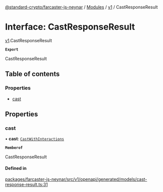[@standard-crypto/farcaster-js-neynar](../README.md) / [Modules](../modules.md) / [v1](../modules/v1.md) / CastResponseResult

# Interface: CastResponseResult

[v1](../modules/v1.md).CastResponseResult

**`Export`**

CastResponseResult

## Table of contents

### Properties

- [cast](v1.CastResponseResult.md#cast)

## Properties

### cast

• **cast**: [`CastWithInteractions`](../modules/v1.md#castwithinteractions)

**`Memberof`**

CastResponseResult

#### Defined in

[packages/farcaster-js-neynar/src/v1/openapi/generated/models/cast-response-result.ts:31](https://github.com/standard-crypto/farcaster-js/blob/main/packages/farcaster-js-neynar/src/v1/openapi/generated/models/cast-response-result.ts#L31)
